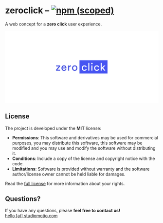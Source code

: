 # zeroclick – [![npm (scoped)](https://img.shields.io/npm/v/@studiomotio/zeroclick.svg)](https://www.npmjs.com/package/@studiomotio/zeroclick)
A web concept for a **zero click** user experience.

[![zeroclick](logo.png "Discover the experiment")](https://studiomotio.github.io/zeroclick)


## License
The project is developed under the **MIT** license:

- **Permissions**: This software and derivatives may be used for commercial purposes, you may distribute this software, this software may be modified and you may use and modify the software without distributing it.
- **Conditions**: Include a copy of the license and copyright notice with the code.
- **Limitations**: Software is provided without warranty and the software author/license owner cannot be held liable for damages.

Read the [full license](LICENSE.md) for more information about your rights.


## Questions?
If you have any questions, please **feel free to contact us!**  
[hello [at] studiomotio.com](mailto:hello@studiomotio.com)
